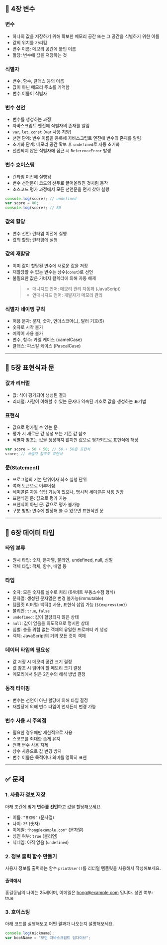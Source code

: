 ## 🧩 4장 변수

### 변수
- 하나의 값을 저장하기 위해 확보한 메모리 공간 또는 그 공간을 식별하기 위한 이름
- 값의 위치를 가리킴
- 변수 이름: 메모리 공간에 붙인 이름
- 할당: 변수에 값을 저장하는 것


### 식별자
- 변수, 함수, 클래스 등의 이름
- 값이 아닌 메모리 주소를 기억함
- 변수 이름이 식별자

### 변수 선언
- 변수를 생성하는 과정
- 자바스크립트 엔진에 식별자의 존재를 알림
- `var`, `let`, `const` (var 사용 지양)
- 선언 단계: 변수 이름을 등록해 자바스크립트 엔진에 변수의 존재를 알림
- 초기화 단계: 메모리 공간 확보 후 `undefined`로 자동 초기화
- 선언되지 않은 식별자에 접근 시 `ReferenceError` 발생

### 변수 호이스팅
- 런타임 이전에 실행됨
- 변수 선언문이 코드의 선두로 끌어올려진 것처럼 동작
- 소스코드 평가 과정에서 모든 선언문을 먼저 찾아 실행

```javascript
console.log(score); // undefined
var score = 80;
console.log(score); // 80
```

### 값의 할당
- 변수 선언: 런타임 이전에 실행
- 값의 할당: 런타임에 실행

### 값의 재할당
- 이미 값이 할당된 변수에 새로운 값을 저장
- 재할당할 수 없는 변수는 상수(`const`)로 선언
- 불필요한 값은 가비지 컬렉터에 의해 자동 해제
  > - 매니지드 언어: 메모리 관리 자동화 (JavaScript)
  > - 언매니지드 언어: 개발자가 메모리 관리

### 식별자 네이밍 규칙
- 허용 문자: 문자, 숫자, 언더스코어(_), 달러 기호($)
- 숫자로 시작 불가
- 예약어 사용 불가
- 변수, 함수: 카멜 케이스 (camelCase)
- 클래스: 파스칼 케이스 (PascalCase)

--- 
## 🧩 5장 표현식과 문

### 값과 리터럴
- 값: 식이 평가되어 생성된 결과
- 리터럴: 사람이 이해할 수 있는 문자나 약속된 기호로 값을 생성하는 표기법

### 표현식
- 값으로 평가될 수 있는 문
- 평가 시 새로운 값 생성 또는 기존 값 참조
- 식별자 참조는 값을 생성하지 않지만 값으로 평가되므로 표현식에 해당

```javascript
var score = 50 + 50; // 50 + 50은 표현식
score; // 식별자 참조도 표현식
```

### 문(Statement)
- 프로그램의 기본 단위이자 최소 실행 단위
- 여러 토큰으로 이루어짐
- 세미콜론 자동 삽입 기능이 있으나, 명시적 세미콜론 사용 권장
- 표현식인 문: 값으로 평가 가능
- 표현식이 아닌 문: 값으로 평가 불가능
- 구분 방법: 변수에 할당해 볼 수 있으면 표현식인 문

--- 
## 🧩 6장 데이터 타입

### 타입 분류
- 원시 타입: 숫자, 문자열, 불리언, undefined, null, 심벌
- 객체 타입: 객체, 함수, 배열 등

### 타입
- 숫자: 모든 숫자를 실수로 처리 (64비트 부동소수점 형식)
- 문자열: 생성된 문자열은 변경 불가능(immutable)
- 템플릿 리터럴: 백틱() 사용, 표현식 삽입 가능 (`${expression}`)
- 불리언: `true`, `false`
- `undefined`: 값이 할당되지 않은 상태
- `null`: 값이 없음을 의도적으로 명시한 상태
- 심벌: 충돌 위험 없는 객체의 유일한 프로퍼티 키 생성
- 객체: JavaScript의 거의 모든 것이 객체

### 데이터 타입의 필요성
- 값 저장 시 메모리 공간 크기 결정
- 값 참조 시 읽어야 할 메모리 크기 결정
- 메모리에서 읽은 2진수의 해석 방법 결정

### 동적 타이핑
- 변수는 선언이 아닌 할당에 의해 타입 결정
- 재할당에 의해 변수 타입이 언제든지 변경 가능

### 변수 사용 시 주의점
- 필요한 경우에만 제한적으로 사용
- 스코프를 최대한 좁게 유지
- 전역 변수 사용 자제
- 상수 사용으로 값 변경 방지
- 변수 이름은 목적이나 의미를 명확히 표현

---
## ✅ 문제
### 1. 사용자 정보 저장
아래 조건에 맞게 **변수를 선언**하고 값을 할당해보세요.

- 이름: `"홍길동"` (문자열)
- 나이: `25` (숫자)
- 이메일: `"hong@example.com"` (문자열)
- 성인 여부: `true` (불리언)
- 닉네임: 아직 없음 (`undefined`)

### 2. 정보 출력 함수 만들기
사용자 정보를 출력하는 함수 `printUser()`를 리터럴 템플릿을 사용해서 작성해보세요.

#### 출력예시
홍길동님의 나이는 25세이며, 이메일은 hong@example.com 입니다. 성인 여부: true
### 3. 호이스팅
아래 코드를 실행해보고 어떤 결과가 나오는지 설명해보세요.

```javascript
console.log(nickname);
var bookName = "모던 자바스크립트 딥다이브";
